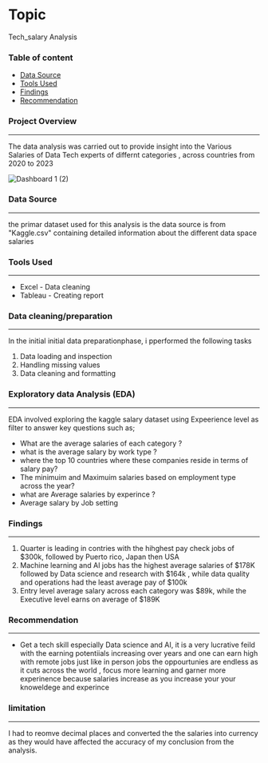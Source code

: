 # Topic 

Tech_salary Analysis

### Table of content

- [Data Source](#data-source)
- [Tools Used](#tools-used)
- [Findings](#findings)
- [Recommendation](#recommendation)


### Project Overview 
---
The data analysis  was carried out to provide insight into the Various Salaries of Data Tech experts of differnt categories , across countries from 2020 to 2023


![Dashboard 1 (2)](https://github.com/AluuPhilip/Tech_salary/assets/157082605/c3b8f542-5982-4efc-a93a-d058121594d1)

### Data Source 
---
the primar dataset used for this analysis is the data source is from "Kaggle.csv" containing detailed information about the different data space salaries

### Tools Used 
---

- Excel - Data cleaning
- Tableau - Creating report

### Data cleaning/preparation
---

In the initial initial data preparationphase, i pperformed the following tasks
1. Data loading and inspection
2. Handling missing values
3. Data cleaning and formatting

### Exploratory data Analysis (EDA)
---

EDA involved exploring the kaggle salary dataset using Expeerience level as filter to answer key questions such as;
- What are the average salaries of each category ?
- what is the average salary by work type ?
- where the top 10 countries where these companies reside in terms of salary pay?
-  The minimuim and Maximuim salaries based on employment type across the year?
- what are Average salaries by experince ?
- Average salary by Job setting

### Findings 
---

1. Quarter is leading in contries with the hihghest pay check jobs of $300k, followed by Puerto rico, Japan then USA
2. Machine learning and AI jobs has the highest average salaries of $178K followed by Data science and research with $164k , while data quality and operations had the least average pay of $100k
3. Entry level average salary across each category was $89k, while the Executive level earns on average of $189K
   
### Recommendation 
---

- Get a tech skill especially Data science and AI, it is a very lucrative feild with the earning potentiials increasing over years and one can earn high with remote jobs just like in person jobs
the oppourtunies are endless as it cuts across the world , focus more learning and garner more experinence because salaries increase as you increase your your knoweldege and experince

### limitation
---
I had to reomve decimal places and converted the the salaries into currency as they would have affected the accuracy of my conclusion from the analysis.
